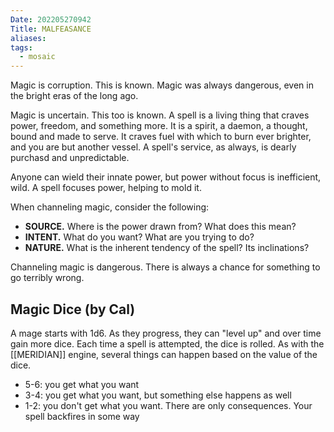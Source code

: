```yaml
---
Date: 202205270942
Title: MALFEASANCE
aliases: 
tags:
  - mosaic
---
```

Magic is corruption. This is known. Magic was always dangerous, even in the bright eras of the long ago.

Magic is uncertain. This too is known. A spell is a living thing that craves power, freedom, and something more. It is a spirit, a daemon, a thought, bound and made to serve. It craves fuel with which to burn ever brighter, and you are but another vessel. A spell's service, as always, is dearly purchasd and unpredictable.

Anyone can wield their innate power, but power without focus is inefficient, wild. A spell focuses power, helping to mold it.

When channeling magic, consider the following:
- **SOURCE.** Where is the power drawn from? What does this mean?
- **INTENT.** What do you want? What are you trying to do?
- **NATURE.** What is the inherent tendency of the spell? Its inclinations?

Channeling magic is dangerous. There is always a chance for something to go terribly wrong.

## Magic Dice (by Cal)

A mage starts with 1d6. As they progress, they can "level up" and over time gain more dice. Each time a spell is attempted, the dice is rolled. As with the [[MERIDIAN]] engine, several things can happen based on the value of the dice.

- 5-6: you get what you want
- 3-4: you get what you want, but something else happens as well
- 1-2: you don't get what you want. There are only consequences. Your spell backfires in some way
